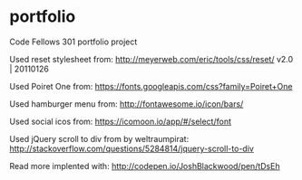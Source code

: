 # portfolio
Code Fellows 301 portfolio project

Used reset stylesheet from:
http://meyerweb.com/eric/tools/css/reset/
v2.0 | 20110126

Used Poiret One from:
https://fonts.googleapis.com/css?family=Poiret+One

Used hamburger menu from:
http://fontawesome.io/icon/bars/

Used social icos from:
https://icomoon.io/app/#/select/font

Used jQuery scroll to div from by weltraumpirat:
http://stackoverflow.com/questions/5284814/jquery-scroll-to-div

Read more implented with:
http://codepen.io/JoshBlackwood/pen/tDsEh
